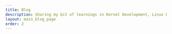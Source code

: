```yaml
---
title: Blog
description: Sharing my bit of learnings in Kernel Development, Linux Device Drivers, Embedded Linux, Systems Programming, Microcontrollers and IoT | Suyash Singh Bitti.
layout: main_blog_page
order: 2
---
```


